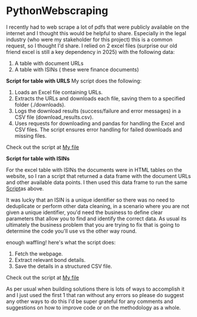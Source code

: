 # PythonWebscraping
I recently had to web scrape a lot of pdfs that were publicly available on the internet and I thought this would be helpful to share. Especially in the legal industry (who were my stakeholder for this project) this is a common request, so I thought I'd share. 
I relied on 2 excel files (surprise our old friend excel is still a key dependency in 2025) with the following data: 
1.	A table with document URLs 
2.	A table with ISINs ( these were finance documents)


**Script for table with URLS**
My script does the following: 

1.	Loads an Excel file containing URLs.
2.	Extracts the URLs and downloads each file, saving them to a specified folder (./downloads).
3.	Logs the download results (success/failure and error messages) in a CSV file (download_results.csv).
4.	Uses requests for downloading and pandas for handling the Excel and CSV files.
The script ensures error handling for failed downloads and missing files.

Check out the script at [My file](WebScrape2.py)

**Script for table with ISINs**

For the excel table with ISINs the documents were in HTML tables on the website, so I ran a script that returned a data frame with the document URLs and other available data points. I then used this data frame to run the same [Script](WebScrape2.py)as above.

It was lucky that an ISIN is a unique identifier so there was no need to deduplicate or perform other data cleaning, in a scenario where you are not given a unique identifier, you'd need the business to define clear parameters that allow you to find and identify the correct data. As usual its ultimately the business problem that you are trying to fix that is going to determine the code you'll use vs the other way round. 

enough waffling! here's what the script does: 
1.	Fetch the webpage.
2.	Extract relevant bond details.
3.	Save the details in a structured CSV file.

Check out the script at [My file](WebScrape2.py)

As per usual when building solutions there is lots of ways to accomplish it and I just used the first 1 that ran without any errors so please do suggest any other ways to do this I'd be super grateful for any comments and suggestions on how to improve code or on the methodology as a whole.
